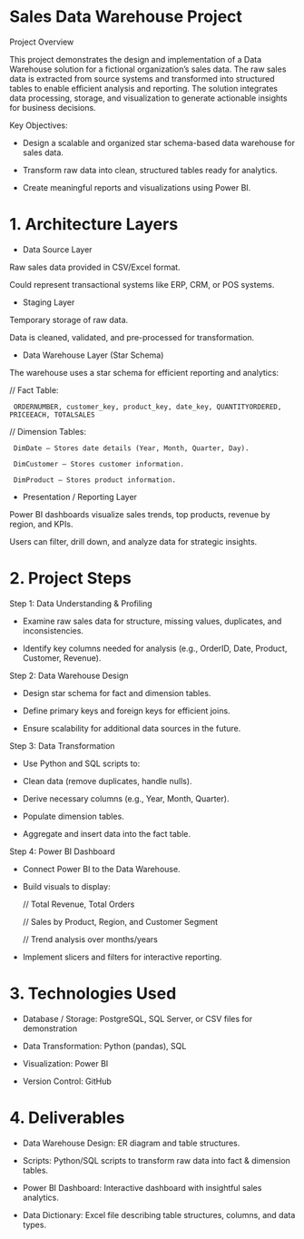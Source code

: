 # Sales Data Warehouse Project
Project Overview

This project demonstrates the design and implementation of a Data Warehouse solution for a fictional organization’s sales data. The raw sales data is extracted from source systems and transformed into structured tables to enable efficient analysis and reporting. The solution integrates data processing, storage, and visualization to generate actionable insights for business decisions.

Key Objectives:

* Design a scalable and organized star schema-based data warehouse for sales data.

* Transform raw data into clean, structured tables ready for analytics.

* Create meaningful reports and visualizations using Power BI.

# 1. Architecture Layers

* Data Source Layer

Raw sales data provided in CSV/Excel format.

Could represent transactional systems like ERP, CRM, or POS systems.

* Staging Layer

Temporary storage of raw data.

Data is cleaned, validated, and pre-processed for transformation.

* Data Warehouse Layer (Star Schema)

The warehouse uses a star schema for efficient reporting and analytics:

// Fact Table: 
     
     ORDERNUMBER, customer_key, product_key, date_key, QUANTITYORDERED, PRICEEACH, TOTALSALES
      
// Dimension Tables:

     DimDate – Stores date details (Year, Month, Quarter, Day).

     DimCustomer – Stores customer information.

     DimProduct – Stores product information.


* Presentation / Reporting Layer

Power BI dashboards visualize sales trends, top products, revenue by region, and KPIs.

Users can filter, drill down, and analyze data for strategic insights.

# 2. Project Steps
Step 1: Data Understanding & Profiling

* Examine raw sales data for structure, missing values, duplicates, and inconsistencies.

* Identify key columns needed for analysis (e.g., OrderID, Date, Product, Customer, Revenue).

Step 2: Data Warehouse Design

* Design star schema for fact and dimension tables.

* Define primary keys and foreign keys for efficient joins.

* Ensure scalability for additional data sources in the future.

Step 3: Data Transformation

* Use Python and SQL scripts to:

* Clean data (remove duplicates, handle nulls).

* Derive necessary columns (e.g., Year, Month, Quarter).

* Populate dimension tables.

* Aggregate and insert data into the fact table.

Step 4: Power BI Dashboard

* Connect Power BI to the Data Warehouse.

* Build visuals to display:

    // Total Revenue, Total Orders

    // Sales by Product, Region, and Customer Segment

    // Trend analysis over months/years

* Implement slicers and filters for interactive reporting.


# 3. Technologies Used

* Database / Storage: PostgreSQL, SQL Server, or CSV files for demonstration

* Data Transformation: Python (pandas), SQL

* Visualization: Power BI

* Version Control:  GitHub

# 4. Deliverables

* Data Warehouse Design: ER diagram and table structures.

* Scripts: Python/SQL scripts to transform raw data into fact & dimension tables.

* Power BI Dashboard: Interactive dashboard with insightful sales analytics.

* Data Dictionary: Excel file describing table structures, columns, and data types.
